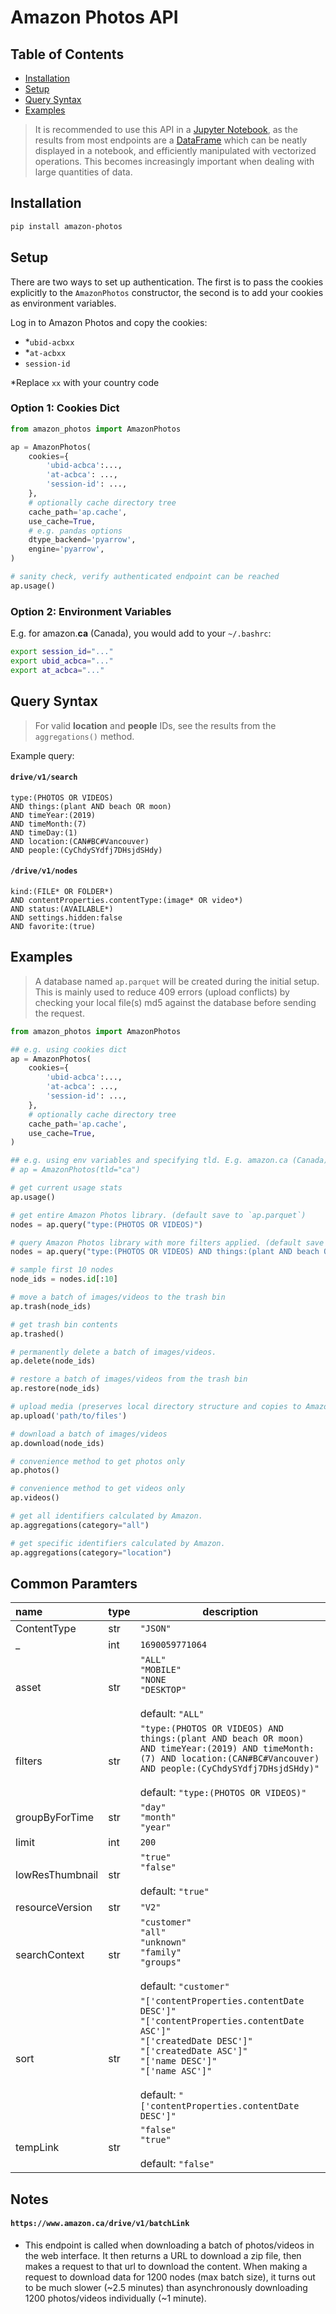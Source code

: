 # Amazon Photos API

## Table of Contents

- [Installation](#installation)
- [Setup](#setup)
- [Query Syntax](#query-syntax)
- [Examples](#examples)

> It is recommended to use this API in a [Jupyter Notebook](https://jupyter.org/install), as the results from most endpoints
> are a [DataFrame](https://pandas.pydata.org/pandas-docs/stable/reference/api/pandas.DataFrame.html#pandas.DataFrame)
> which can be neatly displayed in a notebook, and efficiently manipulated with vectorized operations. This becomes
> increasingly important when dealing with large quantities of data.

## Installation

```bash
pip install amazon-photos
```

## Setup

There are two ways to set up authentication. The first is to pass the cookies explicitly to the `AmazonPhotos`
constructor, the second is to add your cookies as environment variables.

Log in to Amazon Photos and copy the cookies:

- *`ubid-acbxx`
- *`at-acbxx`
- `session-id`

*Replace `xx` with your country code

### Option 1: Cookies Dict

```python
from amazon_photos import AmazonPhotos

ap = AmazonPhotos(
    cookies={
        'ubid-acbca':...,
        'at-acbca': ...,
        'session-id': ...,
    },
    # optionally cache directory tree 
    cache_path='ap.cache',
    use_cache=True,
    # e.g. pandas options 
    dtype_backend='pyarrow',
    engine='pyarrow',
)

# sanity check, verify authenticated endpoint can be reached
ap.usage()
```

### Option 2: Environment Variables

E.g. for amazon.**ca** (Canada), you would add to your `~/.bashrc`:

```bash
export session_id="..."
export ubid_acbca="..."
export at_acbca="..."
```

## Query Syntax

> For valid **location** and **people** IDs, see the results from the `aggregations()` method.

Example query:

#### `drive/v1/search`

```text
type:(PHOTOS OR VIDEOS)
AND things:(plant AND beach OR moon)
AND timeYear:(2019)
AND timeMonth:(7)
AND timeDay:(1)
AND location:(CAN#BC#Vancouver)
AND people:(CyChdySYdfj7DHsjdSHdy)
```

#### `/drive/v1/nodes`

```
kind:(FILE* OR FOLDER*)
AND contentProperties.contentType:(image* OR video*)
AND status:(AVAILABLE*)
AND settings.hidden:false
AND favorite:(true)
```

## Examples

> A database named `ap.parquet` will be created during the initial setup. This is mainly used to reduce 409 errors (upload conflicts) by checking your local file(s) md5 against the database before sending the request.

```python
from amazon_photos import AmazonPhotos

## e.g. using cookies dict
ap = AmazonPhotos(
    cookies={
        'ubid-acbca':...,
        'at-acbca': ...,
        'session-id': ...,
    },
    # optionally cache directory tree 
    cache_path='ap.cache',
    use_cache=True,
)

## e.g. using env variables and specifying tld. E.g. amazon.ca (Canada)
# ap = AmazonPhotos(tld="ca")

# get current usage stats
ap.usage()

# get entire Amazon Photos library. (default save to `ap.parquet`)
nodes = ap.query("type:(PHOTOS OR VIDEOS)")

# query Amazon Photos library with more filters applied. (default save to `ap.parquet`)
nodes = ap.query("type:(PHOTOS OR VIDEOS) AND things:(plant AND beach OR moon) AND timeYear:(2023) AND timeMonth:(8) AND timeDay:(14) AND location:(CAN#BC#Vancouver)")

# sample first 10 nodes
node_ids = nodes.id[:10]

# move a batch of images/videos to the trash bin
ap.trash(node_ids)

# get trash bin contents
ap.trashed()

# permanently delete a batch of images/videos.
ap.delete(node_ids)

# restore a batch of images/videos from the trash bin
ap.restore(node_ids)

# upload media (preserves local directory structure and copies to Amazon Photos root directory)
ap.upload('path/to/files')

# download a batch of images/videos
ap.download(node_ids)

# convenience method to get photos only
ap.photos()

# convenience method to get videos only
ap.videos()

# get all identifiers calculated by Amazon.
ap.aggregations(category="all")

# get specific identifiers calculated by Amazon.
ap.aggregations(category="location")
```

## Common Paramters

| name            | type | description                                                                                                                                                                                                                                               |
|:----------------|:-----|-----------------------------------------------------------------------------------------------------------------------------------------------------------------------------------------------------------------------------------------------------------|
| ContentType     | str  | `"JSON"`                                                                                                                                                                                                                                                  |
| _               | int  | `1690059771064`                                                                                                                                                                                                                                           |
| asset           | str  | `"ALL"`<br/>`"MOBILE"`<br/>`"NONE`<br/>`"DESKTOP"`<br/><br/>default: `"ALL"`                                                                                                                                                                              |
| filters         | str  | `"type:(PHOTOS OR VIDEOS) AND things:(plant AND beach OR moon) AND timeYear:(2019) AND timeMonth:(7) AND location:(CAN#BC#Vancouver) AND people:(CyChdySYdfj7DHsjdSHdy)"`<br/><br/>default: `"type:(PHOTOS OR VIDEOS)"`                                   |
| groupByForTime  | str  | `"day"`<br/>`"month"`<br/>`"year"`                                                                                                                                                                                                                        |
| limit           | int  | `200`                                                                                                                                                                                                                                                     |
| lowResThumbnail | str  | `"true"`<br/>`"false"`<br/><br/>default: `"true"`                                                                                                                                                                                                         |
| resourceVersion | str  | `"V2"`                                                                                                                                                                                                                                                    |
| searchContext   | str  | `"customer"`<br/>`"all"`<br/>`"unknown"`<br/>`"family"`<br/>`"groups"`<br/><br/>default: `"customer"`                                                                                                                                                     |
| sort            | str  | `"['contentProperties.contentDate DESC']"`<br/>`"['contentProperties.contentDate ASC']"`<br/>`"['createdDate DESC']"`<br/>`"['createdDate ASC']"`<br/>`"['name DESC']"`<br/>`"['name ASC']"`<br/><br/>default: `"['contentProperties.contentDate DESC']"` |
| tempLink        | str  | `"false"`<br/>`"true"`<br/><br/>default: `"false"`                                                                                                                                                                                                        |             |

## Notes

#### `https://www.amazon.ca/drive/v1/batchLink`

- This endpoint is called when downloading a batch of photos/videos in the web interface. It then returns a URL to
  download a zip file, then makes a request to that url to download the content.
  When making a request to download data for 1200 nodes (max batch size), it turns out to be much slower (~2.5 minutes)
  than asynchronously downloading 1200 photos/videos individually (~1 minute).
